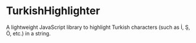 # TurkishHighlighter

A lightweight JavaScript library to highlight Turkish characters (such as İ, Ş, Ö, etc.) in a string.

